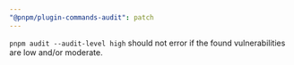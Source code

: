 ```yaml
---
"@pnpm/plugin-commands-audit": patch
---
```


`pnpm audit --audit-level high` should not error if the found vulnerabilities are low and/or moderate.
